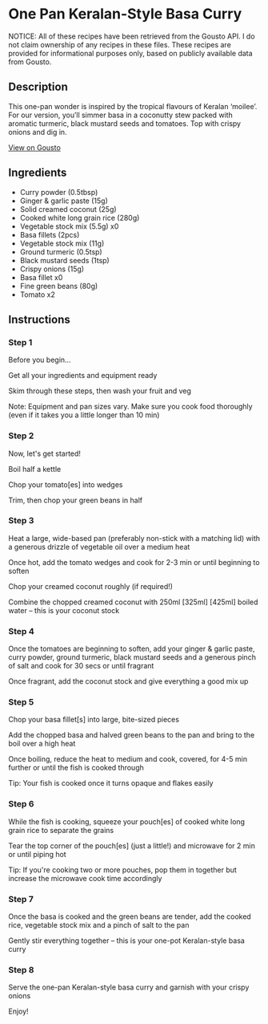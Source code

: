 # One Pan Keralan-Style Basa Curry

NOTICE: All of these recipes have been retrieved from the Gousto API. I do not claim ownership of any recipes in these files. These recipes are provided for informational purposes only, based on publicly available data from Gousto.

## Description

This one-pan wonder is inspired by the tropical flavours of Keralan ‘moilee’. For our version, you’ll simmer basa in a coconutty stew packed with aromatic turmeric, black mustard seeds and tomatoes. Top with crispy onions and dig in.

[View on Gousto](https://www.gousto.co.uk/recipes/cookbook/one-pan-keralan-style-basa-curry)

## Ingredients

- Curry powder (0.5tbsp)
- Ginger & garlic paste (15g)
- Solid creamed coconut (25g)
- Cooked white long grain rice (280g)
- Vegetable stock mix (5.5g) x0
- Basa fillets (2pcs)
- Vegetable stock mix (11g)
- Ground turmeric (0.5tsp)
- Black mustard seeds (1tsp)
- Crispy onions (15g)
- Basa fillet x0
- Fine green beans (80g)
- Tomato x2

## Instructions


### Step 1

Before you begin...

Get all your ingredients and equipment ready

Skim through these steps, then wash your fruit and veg

Note: Equipment and pan sizes vary. Make sure you cook food thoroughly (even if it takes you a little longer than 10 min)


### Step 2

Now, let's get started!

Boil half a kettle

Chop your tomato[es] into wedges

Trim, then chop your green beans in half


### Step 3

Heat a large, wide-based pan (preferably non-stick with a matching lid) with a generous drizzle of vegetable oil over a medium heat

Once hot, add the tomato wedges and cook for 2-3 min or until beginning to soften

Chop your creamed coconut roughly (if required!)

Combine the chopped creamed coconut with 250ml <span class="text-purple">[325ml]</span><span class="text-danger"> [425ml] </span>boiled water – this is your coconut stock


### Step 4

Once the tomatoes are beginning to soften, add your ginger & garlic paste, curry powder, ground turmeric, black mustard seeds and a generous pinch of salt and cook for 30 secs or until fragrant

Once fragrant, add the coconut stock and give everything a good mix up


### Step 5

Chop your basa fillet[s] into large, bite-sized pieces

Add the chopped basa and halved green beans to the pan and bring to the boil over a high heat

Once boiling, reduce the heat to medium and cook, covered, for 4-5 min further or until the fish is cooked through

Tip: Your fish is cooked once it turns opaque and flakes easily


### Step 6

While the fish is cooking, squeeze your pouch[es]<span class="text-danger"> </span>of cooked white long grain rice to separate the grains

Tear the top corner of the pouch[es] (just a little!) and microwave for 2 min or until piping hot

Tip: If you're cooking two or more pouches, pop them in together but increase the microwave cook time accordingly


### Step 7

Once the basa is cooked and the green beans are tender, add the cooked rice, vegetable stock mix and a pinch of salt to the pan

Gently stir everything together – this is your one-pot Keralan-style basa curry

### Step 8

Serve the one-pan Keralan-style basa curry and garnish with your crispy onions

Enjoy!

